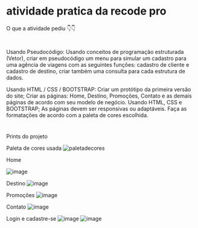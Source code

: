 # atividade pratica da recode pro

O que a atividade pediu 👇👇

#

Usando Pseudocódigo: 
Usando conceitos de programação estruturada (Vetor), criar em pseudocódigo um menu para simular um cadastro para uma agência de viagens com as seguintes funções: cadastro de cliente e cadastro de destino, criar também uma consulta para cada estrutura de dados. 

Usando HTML / CSS / BOOTSTRAP: 
Criar um protótipo da primeira versão do site; 
Criar as páginas: Home, Destino, Promoções, Contato e as demais páginas de acordo com seu modelo de negócio. Usando HTML, CSS e BOOTSTRAP; 
As páginas devem ser responsivas ou adaptáveis. 
Faça as formatações de acordo com a paleta de cores escolhida. 

#

Prints do projeto

Paleta de cores usada
![paletadecores](https://user-images.githubusercontent.com/50535257/178380262-a79ceb86-d7aa-48dd-a421-9e4706e6ee5b.png)

Home

![image](https://user-images.githubusercontent.com/50535257/178379208-c723d42f-f66c-4017-a8a3-a2425f3c15af.png)

Destino
![image](https://user-images.githubusercontent.com/50535257/178379274-9577e81e-9835-4b38-8edc-a5527907ef9b.png)

Promoções
![image](https://user-images.githubusercontent.com/50535257/178379311-e57f421e-6ec9-4708-9567-3b4ed90ccc86.png)

Contato
![image](https://user-images.githubusercontent.com/50535257/178379342-71df3890-9edb-424b-bfac-0fe8a113c0cc.png)

Login e cadastre-se
![image](https://user-images.githubusercontent.com/50535257/178379385-68b80fa2-6be6-46f5-be28-2e56d536a83d.png)
![image](https://user-images.githubusercontent.com/50535257/178379409-c67b05c5-08b0-4128-a948-41260a2c372d.png)

